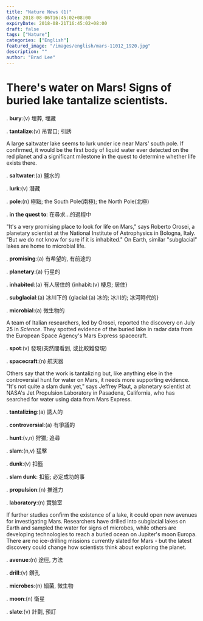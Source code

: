```yaml
---
title: "Nature News (1)"
date: 2018-08-06T16:45:02+08:00
expiryDate: 2018-08-21T16:45:02+08:00
draft: false
tags: ["Nature"]
categories: ["English"]
featured_image: "/images/english/mars-11012_1920.jpg"
description: ""
author: "Brad Lee"
---
```

# There's water on Mars! Signs of buried lake tantalize scientists.

. **bury**:(v) 埋葬, 埋藏

. **tantalize**:(v) 吊胃口; 引誘

A large saltwater lake seems to lurk under ice near Mars' south pole. If confirmed, it would be the first body of liquid water ever detected on the red planet and a significant milestone in the quest to determine whether life exists there.

. **saltwater**:(a) 鹽水的

. **lurk**:(v) 潛藏

. **pole**:(n) 極點; the South Pole(南極); the North Pole(北極)

. **in the quest to**: 在尋求...的過程中


"It's a very promising place to look for life on Mars," says Roberto Orosei, a planetary scientist at the National Institute of Astrophysics in Bologna, Italy. "But we do not know for sure if it is inhabited." On Earth, similar "subglacial" lakes are home to microbial life.

. **promising**:(a) 有希望的, 有前途的

. **planetary**:(a) 行星的

. **inhabited**:(a) 有人居住的 {inhabit:(v) 棲息; 居住}

. **subglacial**:(a) 冰川下的 {glacial:(a) 冰的; 冰川的; 冰河時代的}

. **microbial**:(a) 微生物的

A team of Italian researchers, led by Orosei, reported the discovery on July 25 in *Science*. They spotted evidence of the buried lake in radar data from the European Space Agency's Mars Express spacecraft.

. **spot**:(v) 發現(突然間看到, 或比較難發現)

. **spacecraft**:(n) 航天器

Others say that the work is tantalizing but, like anything else in the controversial hunt for water on Mars, it needs more supporting evidence. "It's not quite a slam dunk yet," says Jeffrey Plaut, a planetary scientist at NASA's Jet Propulsion Laboratory in Pasadena, California, who has searched for water using data from Mars Express.

. **tantalizing**:(a) 誘人的

. **controversial**:(a) 有爭議的

. **hunt**:(v,n) 狩獵; 追尋

. **slam**:(n,v) 猛擊

. **dunk**:(v) 扣籃

. **slam dunk**: 扣籃; 必定成功的事

. **propulsion**:(n) 推進力

. **laboratory**:(n) 實驗室

If further studies confirm the existence of a lake, it could open new avenues for investigating Mars. Researchers have drilled into subglacial lakes on Earth and sampled the water for signs of microbes, while others are developing technologies to reach a buried ocean on Jupiter's moon Europa. There are no ice-drilling missions currently slated for Mars - but the latest discovery could change how scientists think about exploring the planet.

. **avenue**:(n) 途徑, 方法

. **drill**:(v) 鑽孔

. **microbes**:(n) 細菌, 微生物

. **moon**:(n) 衛星

. **slate**:(v) 計劃, 預訂
